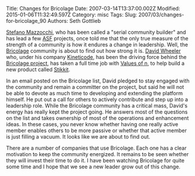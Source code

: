 Title: Changes for Bricolage
Date: 2007-03-14T13:37:00.002Z
Modified: 2015-01-06T11:32:49.597Z
Category: misc
Tags: 
Slug: 2007/03/changes-for-bricolage_90
Authors: Seth Gottlieb

[Stefano Mazzocchi](http://www.betaversion.org/%7Estefano/linotype/), who has been called a "serial community builder" and has lead a few [ASF](http://www.apache.org/) projects, once told me that the only true measure of the strength of a community is how it endures a change in leadership. Well, the [Bricolage](http://www.bricolage.cc/) community is about to find out how strong it is. [David Wheeler](http://www.justatheory.com/) who, under his company [Kineticode](http://www.kineticode.com/), has been the driving force behind the [Bricolage project](http://www.kineticode.com/), has taken a full time job with [Values of n](http://www.raelity.org/), to help build a new product called [Stikkit](http://stikkit.com/).  

In an email posted on the Bricolage list, David pledged to stay engaged with the community and remain a committer on the project, but said he will not be able to devote as much time to developing and extending the platform himself. He put out a call for others to actively contribute and step up into a leadership role. While the Bricolage community has a critical mass, David's energy has really kept the project going. He answers most of the questions on the list and takes ownership of most of the operations and enhanceme<a href="javascript:void(0)" onclick="return false;" tabindex="7"><span></span></a>nt ideas. In these cases, you never know whether having one really active member enables others to be more passive or whether that active member is just filling a vacuum. It looks like we are about to find out.  

There are a number of companies that use Bricolage. Each one has a clear motivation to keep the community energized. It remains to be seen whether they will invest their time to do it. I have been watching Bricolage for quite some time and I hope that we see a new leader grow out of this change.
